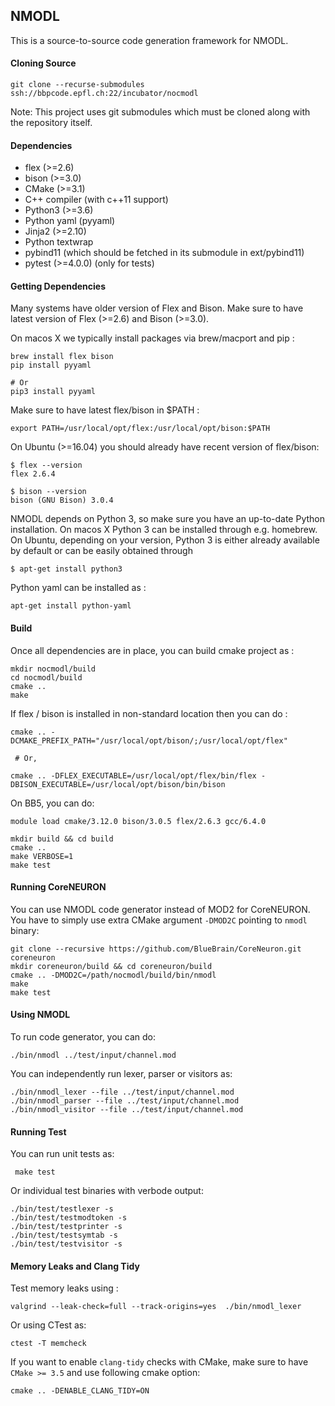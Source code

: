 ## NMODL

This is a source-to-source code generation framework for NMODL.


#### Cloning Source

```
git clone --recurse-submodules ssh://bbpcode.epfl.ch:22/incubator/nocmodl
```

Note: This project uses git submodules which must be cloned along with the repository
itself.

#### Dependencies

- flex (>=2.6)
- bison (>=3.0)
- CMake (>=3.1)
- C++ compiler (with c++11 support)
- Python3 (>=3.6)
- Python yaml (pyyaml)
- Jinja2 (>=2.10)
- Python textwrap
- pybind11 (which should be fetched in its submodule in ext/pybind11)
- pytest (>=4.0.0) (only for tests)

#### Getting Dependencies

Many systems have older version of Flex and Bison. Make sure to have latest version of Flex (>=2.6) and Bison (>=3.0).


On macos X we typically install packages via brew/macport and pip :

```
brew install flex bison
pip install pyyaml

# Or
pip3 install pyyaml
```

Make sure to have latest flex/bison in $PATH :


```
export PATH=/usr/local/opt/flex:/usr/local/opt/bison:$PATH
```

On Ubuntu (>=16.04) you should already have recent version of flex/bison:

```
$ flex --version
flex 2.6.4

$ bison --version
bison (GNU Bison) 3.0.4
```

NMODL depends on Python 3, so make sure you have an up-to-date Python installation. On macos X Python 3 can be installed 
through e.g. homebrew. On Ubuntu, depending on your version, Python 3 is either already available by default or can be easily
obtained through

```
$ apt-get install python3
```

Python yaml can be installed as :

```
apt-get install python-yaml
```


#### Build

Once all dependencies are in place, you can build cmake project as :

```
mkdir nocmodl/build
cd nocmodl/build
cmake ..
make
```

If flex / bison is installed in non-standard location then you can do :

```
cmake .. -DCMAKE_PREFIX_PATH="/usr/local/opt/bison/;/usr/local/opt/flex"

 # Or,

cmake .. -DFLEX_EXECUTABLE=/usr/local/opt/flex/bin/flex -DBISON_EXECUTABLE=/usr/local/opt/bison/bin/bison
```

On BB5, you can do:

```
module load cmake/3.12.0 bison/3.0.5 flex/2.6.3 gcc/6.4.0

mkdir build && cd build
cmake ..
make VERBOSE=1
make test
```

#### Running CoreNEURON

You can use NMODL code generator instead of MOD2 for CoreNEURON. You have to simply use extra CMake argument `-DMOD2C` pointing to `nmodl` binary:

```
git clone --recursive https://github.com/BlueBrain/CoreNeuron.git coreneuron
mkdir coreneuron/build && cd coreneuron/build
cmake .. -DMOD2C=/path/nocmodl/build/bin/nmodl
make
make test
```

#### Using NMODL

To run code generator, you can do:

```
./bin/nmodl ../test/input/channel.mod
```

You can independently run lexer, parser or visitors as:

```
./bin/nmodl_lexer --file ../test/input/channel.mod
./bin/nmodl_parser --file ../test/input/channel.mod
./bin/nmodl_visitor --file ../test/input/channel.mod
```


#### Running Test

 You can run unit tests as:

```
 make test
```

 Or individual test binaries with verbode output:

 ```
 ./bin/test/testlexer -s
 ./bin/test/testmodtoken -s
 ./bin/test/testprinter -s
 ./bin/test/testsymtab -s
 ./bin/test/testvisitor -s
 ```


#### Memory Leaks and Clang Tidy

Test memory leaks using :

```
valgrind --leak-check=full --track-origins=yes  ./bin/nmodl_lexer
```

Or using CTest as:

```
ctest -T memcheck
```

If you want to enable `clang-tidy` checks with CMake, make sure to have `CMake >= 3.5` and use following cmake option:

```
cmake .. -DENABLE_CLANG_TIDY=ON
```
